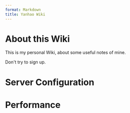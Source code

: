 ```yaml
---
format: Markdown
title: Yanhao Wiki
---
```


# About this Wiki
This is my personal Wiki, about some useful notes of mine.

Don't try to sign up. 

# Server Configuration

# Performance